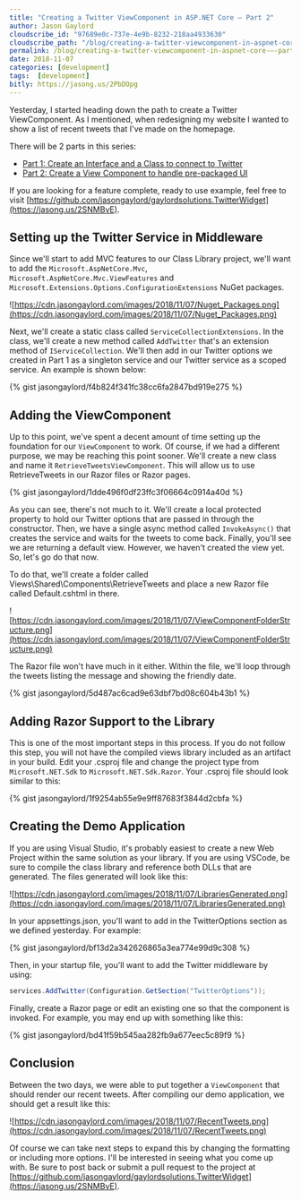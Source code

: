 ```yaml
---
title: "Creating a Twitter ViewComponent in ASP.NET Core – Part 2"
author: Jason Gaylord
cloudscribe_id: "97689e0c-737e-4e9b-8232-218aa4933630"
cloudscribe_path: "/blog/creating-a-twitter-viewcomponent-in-aspnet-core-–-part-2"
permalink: /blog/creating-a-twitter-viewcomponent-in-aspnet-core-–-part-2
date: 2018-11-07
categories: [development]
tags:  [development]
bitly: https://jasong.us/2PbDOpg
---
```


Yesterday, I started heading down the path to create a Twitter ViewComponent. As I mentioned, when redesigning my website I wanted to show a list of recent tweets that I've made on the homepage. 

There will be 2 parts in this series:

- [Part 1: Create an Interface and a Class to connect to Twitter](https://jasong.us/2Os34lz)
- [Part 2: Create a View Component to handle pre-packaged UI](https://jasong.us/2PbDOpg)

If you are looking for a feature complete, ready to use example, feel free to visit [https://github.com/jasongaylord/gaylordsolutions.TwitterWidget](https://jasong.us/2SNMBvE). 

## Setting up the Twitter Service in Middleware
Since we'll start to add MVC features to our Class Library project, we'll want to add the `Microsoft.AspNetCore.Mvc`, `Microsoft.AspNetCore.Mvc.ViewFeatures` and `Microsoft.Extensions.Options.ConfigurationExtensions` NuGet packages.

![https://cdn.jasongaylord.com/images/2018/11/07/Nuget_Packages.png](https://cdn.jasongaylord.com/images/2018/11/07/Nuget_Packages.png)

Next, we'll create a static class called `ServiceCollectionExtensions`. In the class, we'll create a new method called `AddTwitter` that's an extension method of `IServiceCollection`. We'll then add in our Twitter options we created in Part 1 as a singleton service and our Twitter service as a scoped service. An example is shown below:

{% gist jasongaylord/f4b824f341fc38cc6fa2847bd919e275 %}

## Adding the ViewComponent
Up to this point, we've spent a decent amount of time setting up the foundation for our `ViewComponent` to work. Of course, if we had a different purpose, we may be reaching this point sooner. We'll create a new class and name it `RetrieveTweetsViewComponent`. This will allow us to use RetrieveTweets in our Razor files or Razor pages.

{% gist jasongaylord/1dde496f0df23ffc3f06664c0914a40d %}

As you can see, there's not much to it. We'll create a local protected property to hold our Twitter options that are passed in through the constructor. Then, we have a single async method called `InvokeAsync()` that creates the service and waits for the tweets to come back. Finally, you'll see we are returning a default view. However, we haven't created the view yet. So, let's go do that now.

To do that, we'll create a folder called Views\Shared\Components\RetrieveTweets and place a new Razor file called Default.cshtml in there. 

![https://cdn.jasongaylord.com/images/2018/11/07/ViewComponentFolderStructure.png](https://cdn.jasongaylord.com/images/2018/11/07/ViewComponentFolderStructure.png)

The Razor file won't have much in it either. Within the file, we'll loop through the tweets listing the message and showing the friendly date.

{% gist jasongaylord/5d487ac6cad9e63dbf7bd08c604b43b1 %}

## Adding Razor Support to the Library
This is one of the most important steps in this process. If you do not follow this step, you will not have the compiled views library included as an artifact in your build. Edit your .csproj file and change the project type from `Microsoft.NET.Sdk` to `Microsoft.NET.Sdk.Razor`. Your .csproj file should look similar to this:

{% gist jasongaylord/1f9254ab55e9e9ff87683f3844d2cbfa %}

## Creating the Demo Application
If you are using Visual Studio, it's probably easiest to create a new Web Project within the same solution as your library. If you are using VSCode, be sure to compile the class library and reference both DLLs that are generated. The files generated will look like this:

![https://cdn.jasongaylord.com/images/2018/11/07/LibrariesGenerated.png](https://cdn.jasongaylord.com/images/2018/11/07/LibrariesGenerated.png)

In your appsettings.json, you'll want to add in the TwitterOptions section as we defined yesterday. For example:

{% gist jasongaylord/bf13d2a342626865a3ea774e99d9c308 %}

Then, in your startup file, you'll want to add the Twitter middleware by using:

```csharp
services.AddTwitter(Configuration.GetSection("TwitterOptions"));
```

Finally, create a Razor page or edit an existing one so that the component is invoked. For example, you may end up with something like this:

{% gist jasongaylord/bd41f59b545aa282fb9a677eec5c89f9 %}

## Conclusion
Between the two days, we were able to put together a `ViewComponent` that should render our recent tweets. After compiling our demo application, we should get a result like this:

![https://cdn.jasongaylord.com/images/2018/11/07/RecentTweets.png](https://cdn.jasongaylord.com/images/2018/11/07/RecentTweets.png)

Of course we can take next steps to expand this by changing the formatting or including more options. I'll be interested in seeing what you come up with. Be sure to post back or submit a pull request to the project at [https://github.com/jasongaylord/gaylordsolutions.TwitterWidget](https://jasong.us/2SNMBvE).
